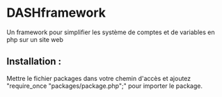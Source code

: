 # DASHframework
Un framework pour simplifier les système de comptes et de variables en php sur un site web

## Installation : 
Mettre le fichier packages dans votre chemin d'accès et ajoutez "require_once "packages/package.php";" pour importer le package.
